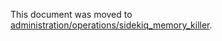 This document was moved to [administration/operations/sidekiq_memory_killer](../administration/operations/sidekiq_memory_killer.md).

